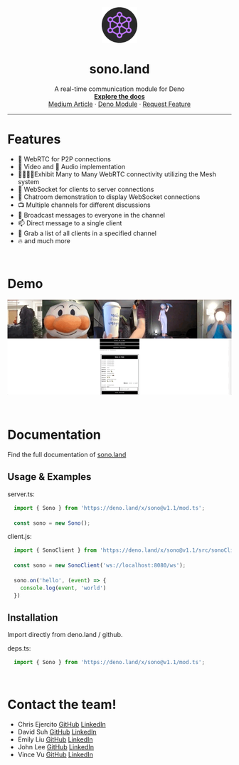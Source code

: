 <!-- PROJECT LOGO -->
<div align="center">
  <img src="./media/sono-logo.png" alt="sono.land" width="80" height="80">

  <h1 align="center" style="border: none">sono.land</h1>

  <p align="center">
    A real-time communication module for Deno
    <br />
    <a href="https://sono.land/"><strong>Explore the docs</strong></a>
    <br />
    <a href="https://chris-paul-ejercito.medium.com/sono-io-real-time-communication-for-deno-d325a5a29b6f">Medium Article</a>
    ·
    <a href="https://deno.land/x/sono@v1.1">Deno Module</a>
    ·
    <a href="https://github.com/oslabs-beta/sono.land/issues">Request Feature</a>
  </p>
</div>
<hr>

<h1 style="border: none">Features</h1>

- 🤝 WebRTC for P2P connections
- 📸 Video and 🎤 Audio implementation
- 👨‍👩‍👧‍👦Exhibit Many to Many WebRTC connectivity utilizing the Mesh system
- 🔌 WebSocket for clients to server connections
- 💬 Chatroom demonstration to display WebSocket connections
- 📺 Multiple channels for different discussions
- 📣 Broadcast messages to everyone in the channel
- 📫 Direct message to a single client
- 📝 Grab a list of all clients in a specified channel
- 🔥 and much more

<br />

# Demo
<div align="center">

  ![test](./media/demogif.gif)

</div>
<br />

# Documentation
Find the full documentation of [sono.land](http://sono.land)

## Usage & Examples

server.ts:
```typescript
  import { Sono } from 'https://deno.land/x/sono@v1.1/mod.ts';

  const sono = new Sono();
```

client.js:
```javascript
  import { SonoClient } from 'https://deno.land/x/sono@v1.1/src/sonoClient.js';

  const sono = new SonoClient('ws://localhost:8080/ws');

  sono.on('hello', (event) => {
    console.log(event, 'world')
  })
```

  ## Installation

Import directly from deno.land / github.

deps.ts:
```typescript
  import { Sono } from 'https://deno.land/x/sono@v1.1/mod.ts';
```
<br />

# Contact the team!

- Chris Ejercito [GitHub](https://github.com/chris-paul-ejercito) [LinkedIn](https://www.linkedin.com/in/christian-paul-ejercito/)
- David Suh [GitHub](https://github.com/DavidJinSuh90) [LinkedIn](https://www.linkedin.com/in/DavidJinSuh/)
- Emily Liu [GitHub](https://github.com/a-creation) [LinkedIn](https://www.linkedin.com/in/eliu00/)
- John Lee [GitHub](https://github.com/JohnL64) [LinkedIn](https://www.linkedin.com/in/john-lee-294a38211/)
- Vince Vu [GitHub](https://github.com/vin-vu) [LinkedIn](https://www.linkedin.com/in/vince-vu-64425b1ba/)

